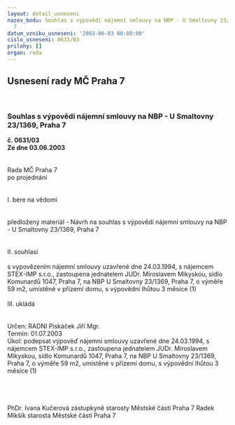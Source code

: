 ```yaml
---
layout: detail_usneseni
nazev_bodu: Souhlas s výpovědí nájemní smlouvy na NBP - U Smaltovny 23/1369, Praha
  7
datum_vzniku_usneseni: '2003-06-03 00:00:00'
cislo_usneseni: 0631/03
prilohy: []
organ: rada
---
```

<div id="ucUsn_pList" class="usn">
	<span><h2>Usnesení rady MČ Praha 7 </h2>
<br></span><div class="standBody">
<span><h3>Souhlas s výpovědí nájemní smlouvy na NBP - U Smaltovny 23/1369, Praha 7</h3></span><div class="center">
		<strong>č. 0631/03</strong><br>
	</div>
<div class="center">
		<strong>Ze dne 03.06.2003</strong><br><br>
	</div>
<br>Rada MČ Praha 7<br>po projednání<br><br><br>I.	bere na vědomí<br><br> <br>předložený materiál - Návrh na souhlas s výpovědí nájemní smlouvy na NBP - U Smaltovny 23/1369, Praha 7<br><br><br>II.	souhlasí <br><br>s vypovězením nájemní smlouvy uzavřené dne 24.03.1994, s nájemcem STEX-IMP s.r.o., zastoupena jednatelem JUDr. Miroslavem Mikyskou, sídlo Komunardů 1047, Praha 7, na NBP U Smaltovny 23/1369, Praha 7, o výměře 59 m2, umístěné v přízemí domu, s výpovědní lhůtou 3 měsíce (1)<br><br>III.	ukládá <br><br> <br>Určen:	RADNI Piskáček Jiří Mgr.<br>Termín: 01.07.2003<br>Úkol:	podepsat výpověď nájemní smlouvy uzavřené dne 24.03.1994, s nájemcem STEX-IMP s.r.o., zastoupena jednatelem JUDr. Miroslavem Mikyskou, sídlo Komunardů 1047, Praha 7, na NBP U Smaltovny 23/1369, Praha 7, o výměře 59 m2, umístěné v přízemí domu, s výpovědní lhůtou 3 měsíce (1)<br> <br><br> <br>	<br>PhDr. Ivana Kučerová zástupkyně starosty Městské části Praha 7	 Radek Mikšík starosta Městské části Praha 7<br>	<br><br>
</div>
</div>